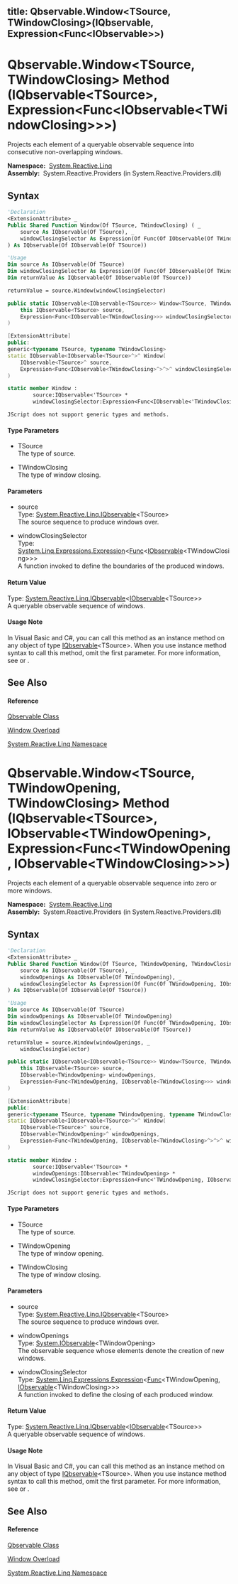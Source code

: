 title: Qbservable.Window<TSource, TWindowClosing>(IQbservable<TSource>, Expression<Func<IObservable<TWindowClosing>>>)
---
# Qbservable.Window\<TSource, TWindowClosing\> Method (IQbservable\<TSource\>, Expression\<Func\<IObservable\<TWindowClosing\>\>\>)

Projects each element of a queryable observable sequence into consecutive non-overlapping windows.

**Namespace:**  [System.Reactive.Linq](System.Reactive.Linq\System.Reactive.Linq.md)  
**Assembly:**  System.Reactive.Providers (in System.Reactive.Providers.dll)

## Syntax

```vb
'Declaration
<ExtensionAttribute> _
Public Shared Function Window(Of TSource, TWindowClosing) ( _
    source As IQbservable(Of TSource), _
    windowClosingSelector As Expression(Of Func(Of IObservable(Of TWindowClosing))) _
) As IQbservable(Of IObservable(Of TSource))
```

```vb
'Usage
Dim source As IQbservable(Of TSource)
Dim windowClosingSelector As Expression(Of Func(Of IObservable(Of TWindowClosing)))
Dim returnValue As IQbservable(Of IObservable(Of TSource))

returnValue = source.Window(windowClosingSelector)
```

```csharp
public static IQbservable<IObservable<TSource>> Window<TSource, TWindowClosing>(
    this IQbservable<TSource> source,
    Expression<Func<IObservable<TWindowClosing>>> windowClosingSelector
)
```

```c++
[ExtensionAttribute]
public:
generic<typename TSource, typename TWindowClosing>
static IQbservable<IObservable<TSource>^>^ Window(
    IQbservable<TSource>^ source, 
    Expression<Func<IObservable<TWindowClosing>^>^>^ windowClosingSelector
)
```

```fsharp
static member Window : 
        source:IQbservable<'TSource> * 
        windowClosingSelector:Expression<Func<IObservable<'TWindowClosing>>> -> IQbservable<IObservable<'TSource>> 
```

```jscript
JScript does not support generic types and methods.
```

#### Type Parameters

- TSource  
  The type of source.

- TWindowClosing  
  The type of window closing.

#### Parameters

- source  
  Type: [System.Reactive.Linq.IQbservable](IQbservable\IQbservable(TSource).md)\<TSource\>  
  The source sequence to produce windows over.

- windowClosingSelector  
  Type: [System.Linq.Expressions.Expression](https://msdn.microsoft.com/en-us/library/Bb335710)\<[Func](https://msdn.microsoft.com/en-us/library/Bb534960)\<[IObservable](https://msdn.microsoft.com/en-us/library/Dd990377)\<TWindowClosing\>\>\>  
  A function invoked to define the boundaries of the produced windows.

#### Return Value

Type: [System.Reactive.Linq.IQbservable](IQbservable\IQbservable(TSource).md)\<[IObservable](https://msdn.microsoft.com/en-us/library/Dd990377)\<TSource\>\>  
A queryable observable sequence of windows.

#### Usage Note

In Visual Basic and C\#, you can call this method as an instance method on any object of type [IQbservable](IQbservable\IQbservable(TSource).md)\<TSource\>. When you use instance method syntax to call this method, omit the first parameter. For more information, see [](https://msdn.microsoft.com/en-us/library/Bb384936) or [](https://msdn.microsoft.com/en-us/library/Bb383977).

## See Also

#### Reference

[Qbservable Class](Qbservable\Qbservable.md)

[Window Overload](Window\Qbservable.Window.md)

[System.Reactive.Linq Namespace](System.Reactive.Linq\System.Reactive.Linq.md)

# Qbservable.Window\<TSource, TWindowOpening, TWindowClosing\> Method (IQbservable\<TSource\>, IObservable\<TWindowOpening\>, Expression\<Func\<TWindowOpening, IObservable\<TWindowClosing\>\>\>)

Projects each element of a queryable observable sequence into zero or more windows.

**Namespace:**  [System.Reactive.Linq](System.Reactive.Linq\System.Reactive.Linq.md)  
**Assembly:**  System.Reactive.Providers (in System.Reactive.Providers.dll)

## Syntax

```vb
'Declaration
<ExtensionAttribute> _
Public Shared Function Window(Of TSource, TWindowOpening, TWindowClosing) ( _
    source As IQbservable(Of TSource), _
    windowOpenings As IObservable(Of TWindowOpening), _
    windowClosingSelector As Expression(Of Func(Of TWindowOpening, IObservable(Of TWindowClosing))) _
) As IQbservable(Of IObservable(Of TSource))
```

```vb
'Usage
Dim source As IQbservable(Of TSource)
Dim windowOpenings As IObservable(Of TWindowOpening)
Dim windowClosingSelector As Expression(Of Func(Of TWindowOpening, IObservable(Of TWindowClosing)))
Dim returnValue As IQbservable(Of IObservable(Of TSource))

returnValue = source.Window(windowOpenings, _
    windowClosingSelector)
```

```csharp
public static IQbservable<IObservable<TSource>> Window<TSource, TWindowOpening, TWindowClosing>(
    this IQbservable<TSource> source,
    IObservable<TWindowOpening> windowOpenings,
    Expression<Func<TWindowOpening, IObservable<TWindowClosing>>> windowClosingSelector
)
```

```c++
[ExtensionAttribute]
public:
generic<typename TSource, typename TWindowOpening, typename TWindowClosing>
static IQbservable<IObservable<TSource>^>^ Window(
    IQbservable<TSource>^ source, 
    IObservable<TWindowOpening>^ windowOpenings, 
    Expression<Func<TWindowOpening, IObservable<TWindowClosing>^>^>^ windowClosingSelector
)
```

```fsharp
static member Window : 
        source:IQbservable<'TSource> * 
        windowOpenings:IObservable<'TWindowOpening> * 
        windowClosingSelector:Expression<Func<'TWindowOpening, IObservable<'TWindowClosing>>> -> IQbservable<IObservable<'TSource>> 
```

```jscript
JScript does not support generic types and methods.
```

#### Type Parameters

- TSource  
  The type of source.

- TWindowOpening  
  The type of window opening.

- TWindowClosing  
  The type of window closing.

#### Parameters

- source  
  Type: [System.Reactive.Linq.IQbservable](IQbservable\IQbservable(TSource).md)\<TSource\>  
  The source sequence to produce windows over.

- windowOpenings  
  Type: [System.IObservable](https://msdn.microsoft.com/en-us/library/Dd990377)\<TWindowOpening\>  
  The observable sequence whose elements denote the creation of new windows.

- windowClosingSelector  
  Type: [System.Linq.Expressions.Expression](https://msdn.microsoft.com/en-us/library/Bb335710)\<[Func](https://msdn.microsoft.com/en-us/library/Bb549151)\<TWindowOpening, [IObservable](https://msdn.microsoft.com/en-us/library/Dd990377)\<TWindowClosing\>\>\>  
  A function invoked to define the closing of each produced window.

#### Return Value

Type: [System.Reactive.Linq.IQbservable](IQbservable\IQbservable(TSource).md)\<[IObservable](https://msdn.microsoft.com/en-us/library/Dd990377)\<TSource\>\>  
A queryable observable sequence of windows.

#### Usage Note

In Visual Basic and C\#, you can call this method as an instance method on any object of type [IQbservable](IQbservable\IQbservable(TSource).md)\<TSource\>. When you use instance method syntax to call this method, omit the first parameter. For more information, see [](https://msdn.microsoft.com/en-us/library/Bb384936) or [](https://msdn.microsoft.com/en-us/library/Bb383977).

## See Also

#### Reference

[Qbservable Class](Qbservable\Qbservable.md)

[Window Overload](Window\Qbservable.Window.md)

[System.Reactive.Linq Namespace](System.Reactive.Linq\System.Reactive.Linq.md)
